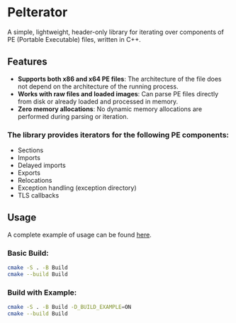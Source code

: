 # PeIterator

A simple, lightweight, header-only library for iterating over components of PE (Portable Executable) files, written in C++.

## Features

- **Supports both x86 and x64 PE files**: The architecture of the file does not depend on the architecture of the running process.
- **Works with raw files and loaded images**: Can parse PE files directly from disk or already loaded and processed in memory.
- **Zero memory allocations**: No dynamic memory allocations are performed during parsing or iteration.

### The library provides iterators for the following PE components:

- Sections
- Imports
- Delayed imports
- Exports
- Relocations
- Exception handling (exception directory)
- TLS callbacks

## Usage

A complete example of usage can be found [here](https://github.com/CXDXVR/PeIterator/tree/main/Example).

### Basic Build:

```bash
cmake -S . -B Build
cmake --build Build
```

### Build with Example:
```bash
cmake -S . -B Build -D_BUILD_EXAMPLE=ON
cmake --build Build
```
